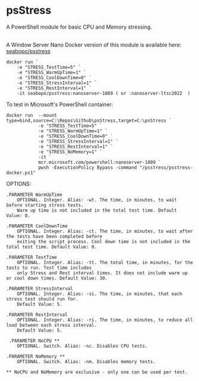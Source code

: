 # psStress
A PowerShell module for basic CPU and Memory stressing.

\
A Window Server Nano Docker version of this module is available here: 
[seabopo/psstress](https://hub.docker.com/repository/docker/seabopo/psstress/general)

    docker run `
        -e "STRESS_TestTime=5" `
        -e "STRESS_WarmUpTime=1" `
        -e "STRESS_CoolDownTime=0" `
        -e "STRESS_StressInterval=1" `
        -e "STRESS_RestInterval=1" `
        -it seabopo/psstress:nanoserver-1809 ( or :nanoserver-ltsc2022  )

To test in Microsoft's PowerShell container:

    docker run  --mount type=bind,source=C:\Repos\Github\psStress,target=C:\psStress `
                -e "STRESS_TestTime=5" `
                -e "STRESS_WarmUpTime=1" `
                -e "STRESS_CoolDownTime=0" `
                -e "STRESS_StressInterval=1" `
                -e "STRESS_RestInterval=1" `
                -e "STRESS_NoMemory=1" `
                -it `
                mcr.microsoft.com/powershell:nanoserver-1809 `
                pwsh -ExecutionPolicy Bypass -command "/psstress/psstress-docker.ps1"


OPTIONS: 

    .PARAMETER WarmUpTime
        OPTIONAL. Integer. Alias: -wt. The time, in minutes, to wait before starting stress tests.
        Warm up time is not included in the total test time. Default Value: 0.

    .PARAMETER CoolDownTime
        OPTIONAL. Integer. Alias: -ct. The time, in minutes, to wait after the tests have been completed before
        exiting the script process. Cool down time is not included in the total test time. Default Value: 0.

    .PARAMETER TestTime
        OPTIONAL. Integer. Alias: -tt. The total time, in minutes, for the tests to run. Test time includes
        only Stress and Rest interval times. It does not include warm up or cool down times. Default Value: 30.

    .PARAMETER StressInterval
        OPTIONAL. Integer. Alias: -si. The time, in minutes, that each stress test should run for.
        Default Value: 5.

    .PARAMETER RestInterval
        OPTIONAL. Integer. Alias: -ri. The time, in minutes, to reduce all load between each stress interval.
        Default Value: 5.
        
     .PARAMETER NoCPU **
        OPTIONAL. Switch. Alias: -nc. Disables CPU tests.

    .PARAMETER NoMemory **
        OPTIONAL. Switch. Alias: -nm. Disables memory tests.

    ** NoCPU and NoMemory are exclusive - only one can be used per test.
